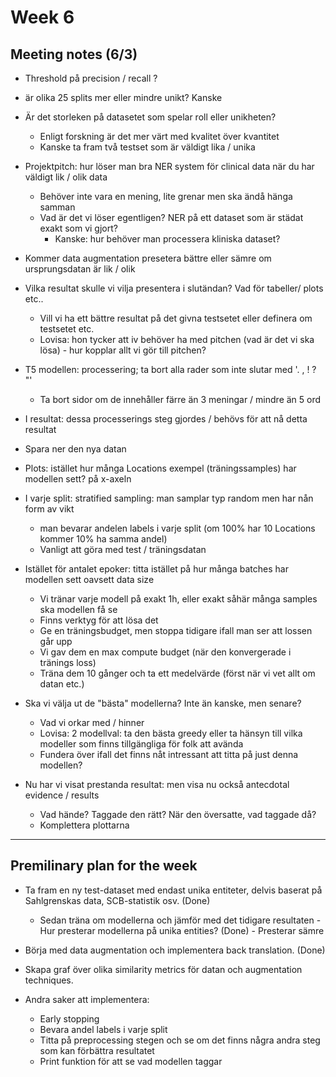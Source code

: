 # Week 6

## Meeting notes (6/3)

- Threshold på precision / recall ?
- är olika 25 splits mer eller mindre unikt? Kanske
- Är det storleken på datasetet som spelar roll eller unikheten?
    - Enligt forskning är det mer värt med kvalitet över kvantitet
    - Kanske ta fram två testset som är väldigt lika / unika
- Projektpitch: hur löser man bra NER system för clinical data när du har väldigt lik / olik data
    - Behöver inte vara en mening, lite grenar men ska ändå hänga samman
    - Vad är det vi löser egentligen? NER på ett dataset som är städat exakt som vi gjort?
        - Kanske: hur behöver man processera kliniska dataset?
- Kommer data augmentation presetera bättre eller sämre om ursprungsdatan är lik / olik
- Vilka resultat skulle vi vilja presentera i slutändan? Vad för tabeller/ plots etc..
    - Vill vi ha ett bättre resultat på det givna testsetet eller definera om testsetet etc.
    - Lovisa: hon tycker att iv behöver ha med pitchen (vad är det vi ska lösa) - hur kopplar allt vi gör till pitchen?
- T5 modellen: processering; ta bort alla rader som inte slutar med '. , ! ? "'
    - Ta bort sidor om de innehåller färre än 3 meningar / mindre än 5 ord

- I resultat: dessa processerings steg gjordes / behövs för att nå detta resultat
- Spara ner den nya datan

- Plots: istället hur många Locations exempel (träningssamples) har modellen sett? på x-axeln
- I varje split: stratified sampling: man samplar typ random men har nån form av vikt
    - man bevarar andelen labels i varje split (om 100% har 10 Locations kommer 10% ha samma andel)
    - Vanligt att göra med test / träningsdatan

- Istället för antalet epoker: titta istället på hur många batches har modellen sett oavsett data size
    - Vi tränar varje modell på exakt 1h, eller exakt såhär många samples ska modellen få se
    - Finns verktyg för att lösa det
    - Ge en träningsbudget, men stoppa tidigare ifall man ser att lossen går upp
    - Vi gav dem en max compute budget (när den konvergerade i tränings loss)
    - Träna dem 10 gånger och ta ett medelvärde (först när vi vet allt om datan etc.)

- Ska vi välja ut de "bästa" modellerna? Inte än kanske, men senare?
    - Vad vi orkar med / hinner 
    - Lovisa: 2 modellval: ta den bästa greedy eller ta hänsyn till vilka modeller som finns tillgängliga för folk att avända
    - Fundera över ifall det finns nåt intressant att titta på just denna modellen?

- Nu har vi visat prestanda resultat: men visa nu också antecdotal evidence / results
    - Vad hände? Taggade den rätt? När den översatte, vad taggade då? 
    - Komplettera plottarna

____________________________________________________________________________________________________________________

## Premilinary plan for the week

- Ta fram en ny test-dataset med endast unika entiteter, delvis baserat på Sahlgrenskas data, SCB-statistik osv. (Done)
  - Sedan träna om modellerna och jämför med det tidigare resultaten - Hur presterar modellerna på unika entities? (Done) - Presterar sämre
- Börja med data augmentation och implementera back translation. (Done)
- Skapa graf över olika similarity metrics för datan och augmentation techniques.
  
- Andra saker att implementera:
  - Early stopping
  - Bevara andel labels i varje split
  - Titta på preprocessing stegen och se om det finns några andra steg som kan förbättra resultatet
  - Print funktion för att se vad modellen taggar